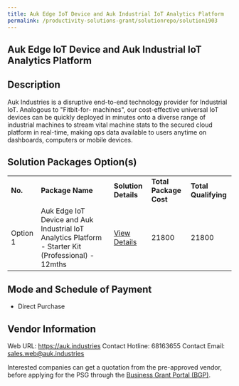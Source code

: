 ```yaml
---
title: Auk Edge IoT Device and Auk Industrial IoT Analytics Platform
permalink: /productivity-solutions-grant/solutionrepo/solution1903
---
```


## Auk Edge IoT Device and Auk Industrial IoT Analytics Platform

## Description

Auk Industries is a disruptive end-to-end technology provider for Industrial IoT. Analogous to "Fitbit-for- machines", our cost-effective universal IoT devices can be quickly deployed in minutes onto a diverse range of industrial machines to stream vital machine stats to the secured cloud platform in real-time, making ops data available to users anytime on dashboards, computers or mobile devices.

## Solution Packages Option(s)

<table>
<tr>
<td><b>No.</b></td>
<td><b>Package Name</b></td>
<td><b>Solution Details</b></td>
<td><b>Total Package Cost</b></td>
<td><b>Total Qualifying</b></td>
</tr>
<tr>
<td>Option 1</td>
<td>Auk Edge IoT Device and Auk Industrial IoT Analytics Platform - Starter Kit (Professional) - 12mths</td>
<td><a href='https://www.gobusiness.gov.sg/images/psg/Desensitised_Auk_Industries_Annex_3__CR_wef_30_Sept_2021_Part_2.pdf'>View Details</a></td>
<td>21800</td>
<td>21800</td>
</tr>
</table>

## Mode and Schedule of Payment

 - Direct Purchase

## Vendor Information

 Web URL: https://auk.industries 
Contact Hotline: 68163655 
Contact Email: sales.web@auk.industries 


Interested companies can get a quotation from the pre-approved vendor, before applying for the PSG through the <a href='https://www.businessgrants.gov.sg/'>Business Grant Portal (BGP)</a>.
<script src="/jquery/resize-tables.js"></script>
